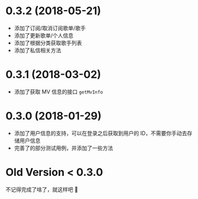 # 0.3.2 (2018-05-21)

- 添加了订阅/取消订阅歌单/歌手
- 添加了更新歌单/个人信息
- 添加了根据分类获取歌手列表
- 添加了私信相关方法

# 0.3.1 (2018-03-02)

- 添加了获取 MV 信息的接口 `getMvInfo`

# 0.3.0 (2018-01-29)

- 添加了用户信息的支持，可以在登录之后获取到用户的 ID，不需要你手动去存储用户信息
- 完善了的部分测试用例，并添加了一些方法

# Old Version < 0.3.0

不记得完成了啥了，就这样吧 🤥
